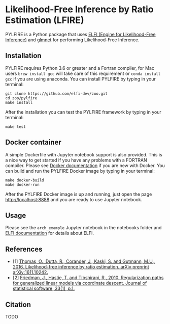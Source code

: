 # Likelihood-Free Inference by Ratio Estimation (LFIRE)
PYLFIRE is a Python package that uses [ELFI (Engine for Likelihood-Free Inference)](https://github.com/elfi-dev/elfi) and [glmnet](https://github.com/civisanalytics/python-glmnet) for performing Likelihood-Free Inference.

## Installation
PYLFIRE requires Python 3.6 or greater and a Fortran compiler, for Mac users `brew install gcc` will take care of this requirement or `conda install gcc` if you are using anaconda. You can install PYLFIRE by typing in your terminal:
```
git clone https://github.com/elfi-dev/zoo.git
cd zoo/pylfire
make install
```
After the installation you can test the PYLFIRE framework by typing in your terminal:
```
make test
```

## Docker container
A simple Dockerfile with Jupyter notebook support is also provided. This is a nice way to get started if you have any problems with a FORTRAN compiler. Please see [Docker documentation](https://docs.docker.com/) if you are new with Docker. You can build and run the PYLFIRE Docker image by typing in your terminal:
```
make docker-build
make docker-run
```
After the PYLFIRE Docker image is up and running, just open the page <http://localhost:8888> and you are ready to use Jupyter notebook.

## Usage
Please see the `arch_example` Jupyter notebook in the notebooks folder and [ELFI documentation](https://elfi.readthedocs.io/en/latest/) for details about ELFI.

## References
- [1] [Thomas, O., Dutta, R., Corander, J., Kaski, S. and Gutmann, M.U., 2016. Likelihood-free inference by ratio estimation. arXiv preprint arXiv:1611.10242.](https://arxiv.org/abs/1611.10242v5)
- [2] [Friedman, J., Hastie, T. and Tibshirani, R., 2010. Regularization paths for generalized linear models via coordinate descent. Journal of statistical software, 33(1), p.1.](https://www.ncbi.nlm.nih.gov/pmc/articles/PMC2929880/)

## Citation
TODO
